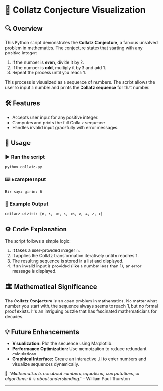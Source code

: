 # 📜 Collatz Conjecture Visualization

## 🔍 Overview
This Python script demonstrates the **Collatz Conjecture**, a famous unsolved problem in mathematics. The conjecture states that starting with any positive integer:

1. If the number is **even**, divide it by 2.
2. If the number is **odd**, multiply it by 3 and add 1.
3. Repeat the process until you reach **1**.

This process is visualized as a sequence of numbers. The script allows the user to input a number and prints the **Collatz sequence** for that number.

## 🛠 Features
- Accepts user input for any positive integer.
- Computes and prints the full Collatz sequence.
- Handles invalid input gracefully with error messages.

## 🚀 Usage
### ▶️ Run the script
```sh
python collatz.py
```
### ⌨️ Example Input
```sh
Bir sayı girin: 6
```
### 📜 Example Output
```sh
Collatz Dizisi: [6, 3, 10, 5, 16, 8, 4, 2, 1]
```

## ⚙️ Code Explanation
The script follows a simple logic:
1. It takes a user-provided integer `n`.
2. It applies the Collatz transformation iteratively until `n` reaches 1.
3. The resulting sequence is stored in a list and displayed.
4. If an invalid input is provided (like a number less than 1), an error message is displayed.

## 🏛️ Mathematical Significance
The **Collatz Conjecture** is an open problem in mathematics. No matter what number you start with, the sequence always seems to reach **1**, but no formal proof exists. It's an intriguing puzzle that has fascinated mathematicians for decades.

## 💡 Future Enhancements
- **Visualization:** Plot the sequence using Matplotlib.
- **Performance Optimization:** Use memoization to reduce redundant calculations.
- **Graphical Interface:** Create an interactive UI to enter numbers and visualize sequences dynamically.

📌 _"Mathematics is not about numbers, equations, computations, or algorithms: it is about understanding."_ – William Paul Thurston

---



